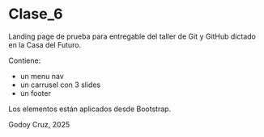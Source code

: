 # Clase_6

Landing page de prueba para entregable del taller de Git y GitHub dictado en la Casa del Futuro.

Contiene:

* un menu nav
* un carrusel con 3 slides 
* un footer

Los elementos están aplicados desde Bootstrap.

Godoy Cruz, 2025